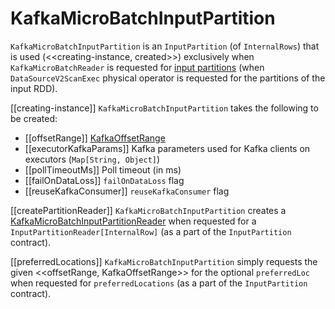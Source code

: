 # KafkaMicroBatchInputPartition

`KafkaMicroBatchInputPartition` is an `InputPartition` (of `InternalRows`) that is used (<<creating-instance, created>>) exclusively when `KafkaMicroBatchReader` is requested for [input partitions](KafkaMicroBatchReader.md#planInputPartitions) (when `DataSourceV2ScanExec` physical operator is requested for the partitions of the input RDD).

[[creating-instance]]
`KafkaMicroBatchInputPartition` takes the following to be created:

* [[offsetRange]] [KafkaOffsetRange](KafkaOffsetRangeCalculator.md#KafkaOffsetRange)
* [[executorKafkaParams]] Kafka parameters used for Kafka clients on executors (`Map[String, Object]`)
* [[pollTimeoutMs]] Poll timeout (in ms)
* [[failOnDataLoss]] `failOnDataLoss` flag
* [[reuseKafkaConsumer]] `reuseKafkaConsumer` flag

[[createPartitionReader]]
`KafkaMicroBatchInputPartition` creates a [KafkaMicroBatchInputPartitionReader](KafkaMicroBatchInputPartitionReader.md) when requested for a `InputPartitionReader[InternalRow]` (as a part of the `InputPartition` contract).

[[preferredLocations]]
`KafkaMicroBatchInputPartition` simply requests the given <<offsetRange, KafkaOffsetRange>> for the optional `preferredLoc` when requested for `preferredLocations` (as a part of the `InputPartition` contract).
